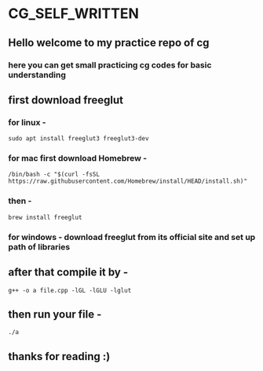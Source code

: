 # CG_SELF_WRITTEN

## Hello welcome to my practice repo of cg

### here you can get small practicing cg codes for basic understanding


## first download freeglut

### for linux - 

    sudo apt install freeglut3 freeglut3-dev

    
### for mac first download Homebrew - 
    /bin/bash -c "$(curl -fsSL https://raw.githubusercontent.com/Homebrew/install/HEAD/install.sh)"
### then - 
    brew install freeglut


### for windows - download freeglut from its official site and set up path of libraries 

## after that compile it by - 

    g++ -o a file.cpp -lGL -lGLU -lglut

## then run your file - 

    ./a

## thanks for reading :)


